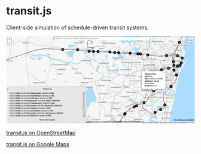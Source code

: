 transit.js
==========

Client-side simulation of schedule-driven transit systems.

![ScreenShot](images/shot02.jpg)

[transit.js on OpenStreetMap](http://onloop.net/chennairailmap)

[transit.js on Google Maps](http://onloop.net/chennairail)
